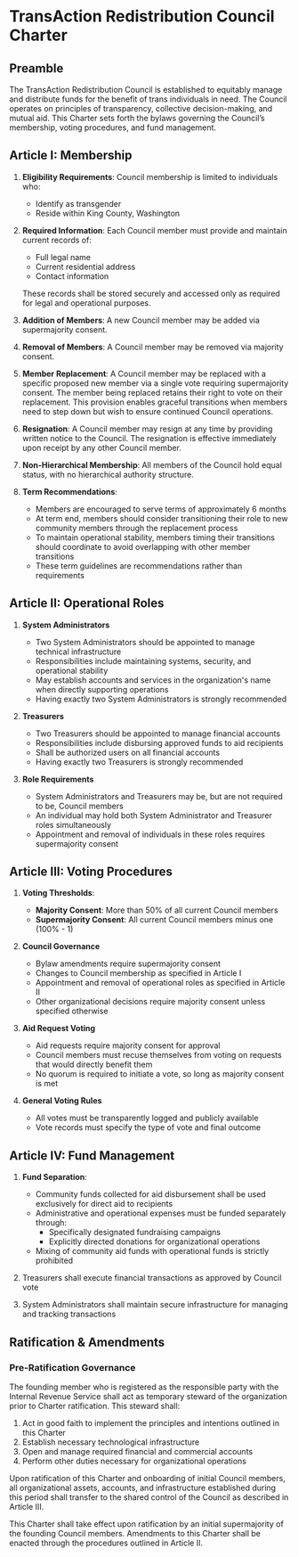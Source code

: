 # TransAction Redistribution Council Charter

## Preamble

The TransAction Redistribution Council is established to equitably manage and distribute funds for the benefit of trans individuals in need. The Council operates on principles of transparency, collective decision-making, and mutual aid. This Charter sets forth the bylaws governing the Council’s membership, voting procedures, and fund management.

## Article I: Membership

1. **Eligibility Requirements**: Council membership is limited to individuals who:

   - Identify as transgender
   - Reside within King County, Washington

2. **Required Information**: Each Council member must provide and maintain current records of:

   - Full legal name
   - Current residential address
   - Contact information

    These records shall be stored securely and accessed only as required for legal and operational purposes.

3. **Addition of Members**: A new Council member may be added via supermajority consent.
4. **Removal of Members**: A Council member may be removed via majority consent.
5. **Member Replacement**: A Council member may be replaced with a specific proposed new member via a single vote requiring supermajority consent. The member being replaced retains their right to vote on their replacement. This provision enables graceful transitions when members need to step down but wish to ensure continued Council operations.
6. **Resignation**: A Council member may resign at any time by providing written notice to the Council. The resignation is effective immediately upon receipt by any other Council member.
7. **Non-Hierarchical Membership**: All members of the Council hold equal status, with no hierarchical authority structure.
8. **Term Recommendations**:
   - Members are encouraged to serve terms of approximately 6 months
   - At term end, members should consider transitioning their role to new community members through the replacement process
   - To maintain operational stability, members timing their transitions should coordinate to avoid overlapping with other member transitions
   - These term guidelines are recommendations rather than requirements

## Article II: Operational Roles

1. **System Administrators**

   - Two System Administrators should be appointed to manage technical infrastructure
   - Responsibilities include maintaining systems, security, and operational stability
   - May establish accounts and services in the organization's name when directly supporting operations
   - Having exactly two System Administrators is strongly recommended

2. **Treasurers**

   - Two Treasurers should be appointed to manage financial accounts
   - Responsibilities include disbursing approved funds to aid recipients
   - Shall be authorized users on all financial accounts
   - Having exactly two Treasurers is strongly recommended

3. **Role Requirements**
   - System Administrators and Treasurers may be, but are not required to be, Council members
   - An individual may hold both System Administrator and Treasurer roles simultaneously
   - Appointment and removal of individuals in these roles requires supermajority consent

## Article III: Voting Procedures

1. **Voting Thresholds**:

   - **Majority Consent**: More than 50% of all current Council members
   - **Supermajority Consent**: All current Council members minus one (100% - 1)

2. **Council Governance**

   - Bylaw amendments require supermajority consent
   - Changes to Council membership as specified in Article I
   - Appointment and removal of operational roles as specified in Article II
   - Other organizational decisions require majority consent unless specified otherwise

3. **Aid Request Voting**

   - Aid requests require majority consent for approval
   - Council members must recuse themselves from voting on requests that would directly benefit them
   - No quorum is required to initiate a vote, so long as majority consent is met

4. **General Voting Rules**
   - All votes must be transparently logged and publicly available
   - Vote records must specify the type of vote and final outcome

## Article IV: Fund Management

1. **Fund Separation**:

   - Community funds collected for aid disbursement shall be used exclusively for direct aid to recipients
   - Administrative and operational expenses must be funded separately through:
     - Specifically designated fundraising campaigns
     - Explicitly directed donations for organizational operations
   - Mixing of community aid funds with operational funds is strictly prohibited

2. Treasurers shall execute financial transactions as approved by Council vote
3. System Administrators shall maintain secure infrastructure for managing and tracking transactions

## Ratification & Amendments

### Pre-Ratification Governance

The founding member who is registered as the responsible party with the Internal Revenue Service shall act as temporary steward of the organization prior to Charter ratification. This steward shall:

1. Act in good faith to implement the principles and intentions outlined in this Charter
2. Establish necessary technological infrastructure
3. Open and manage required financial and commercial accounts
4. Perform other duties necessary for organizational operations

Upon ratification of this Charter and onboarding of initial Council members, all organizational assets, accounts, and infrastructure established during this period shall transfer to the shared control of the Council as described in Article III.

This Charter shall take effect upon ratification by an initial supermajority of the founding Council members. Amendments to this Charter shall be enacted through the procedures outlined in Article II.
